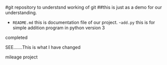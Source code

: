 #git repository to understsnd working of git
##this is just as a demo for our understanding.

- `README.md` this is documentation file of our project.
-`add.py`  this is for simple addition program in python version 3

completed

SEE.......This is what I have changed

mileage project
